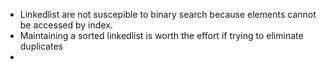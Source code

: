 - Linkedlist are not suscepible to binary search because elements cannot be accessed by index.
- Maintaining a sorted linkedlist is worth the effort if trying to eliminate duplicates
-